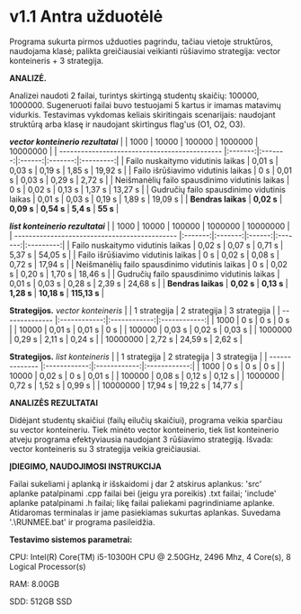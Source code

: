 # v1.1 Antra užduotėlė

Programa sukurta pirmos užduoties pagrindu, tačiau vietoje struktūros, naudojama klasė; palikta greičiausiai veikianti rūšiavimo strategija: vector konteineris + 3 strategija.

**ANALIZĖ.** 

Analizei naudoti 2 failai, turintys skirtingą studentų skaičių: 100000, 1000000. Sugeneruoti failai buvo testuojami 5 kartus ir imamas matavimų vidurkis. Testavimas vykdomas keliais skiritingais scenarijais: 
naudojant struktūrą arba klasę ir naudojant skirtingus flag'us (O1, O2, O3).

**_vector konteinerio rezultatai_**
|                                               |  1000   |  10000  | 100000 | 1000000 | 10000000  |
| --------------------------------------------- |:-------:|:-------:|:------:|:-------:|:---------:|
|  Failo nuskaitymo vidutinis laikas            | 0,01 s  |  0,03 s | 0,19 s | 1,85 s  |  19,92 s  |
|  Failo išrūšiavimo vidutinis laikas           | 0 s     |  0,01 s | 0,03 s | 0,29 s  |  2,72 s   |
|  Neišmanėlių failo spausdinimo vidutinis laikas | 0 s     |  0,02 s | 0,13 s | 1,37 s  |  13,27 s  |
|  Gudručių failo spausdinimo vidutinis laikas  | 0,01 s  |  0,03 s | 0,19 s | 1,89 s  |  19,09 s  |
|  **Bendras laikas**                             | **0,02 s** |  **0,09 s** | **0,54 s** | **5,4 s** |  **55 s** |

**_list konteinerio rezultatai_**
|                                               |  1000   |  10000  | 100000 | 1000000 | 10000000  |
| --------------------------------------------- |:-------:|:-------:|:------:|:-------:|:---------:|
|  Failo nuskaitymo vidutinis laikas            | 0,02 s  |  0,07 s | 0,71 s | 5,37 s  |  54,05 s  |
|  Failo išrūšiavimo vidutinis laikas           | 0 s     |  0,02 s | 0,08 s | 0,72 s  |  17,94 s   |
|  Neišmanėlių failo spausdinimo vidutinis laikas | 0 s     |  0,02 s | 0,20 s | 1,70 s  |  18,46 s  |
|  Gudručių failo spausdinimo vidutinis laikas  | 0,01 s  |  0,03 s | 0,28 s | 2,39 s  |  24,68 s  |
|  **Bendras laikas**                             | **0,02 s** |  **0,13 s** | **1,28 s** | **10,18 s** |  **115,13 s** |

**Strategijos.** _vector konteineris_
|                | 1 strategija | 2 strategija | 3 strategija |
| -------------- |:------------:|:------------:|:------------:|
|   1000         |     0 s      |     0 s      |     0 s      |
|   10000        |     0,01 s   |     0,01 s   |     0 s      |
|   100000       |     0,03 s   |     0,02 s   |     0,03 s   |
|   1000000      |     0,29 s   |     2,11 s   |     0,24 s   |
|   10000000     |     2,72 s   |     24,59 s  |     2,62 s   |

**Strategijos.** _list konteineris_
|                | 1 strategija | 2 strategija | 3 strategija |
| -------------- |:------------:|:------------:|:------------:|
|   1000         |     0 s      |     0 s      |     0 s      |
|   10000        |     0,02 s   |     0 s      |     0,01 s   |
|   100000       |     0,08 s   |     0,12 s   |     0,12 s   |
|   1000000      |     0,72 s   |     1,52 s   |     0,99 s   |
|   10000000     |     17,94 s  |     19,22 s  |     14,77 s  |

**ANALIZĖS REZULTATAI**

Didėjant studentų skaičiui (failų eilučių skaičiui), programa veikia sparčiau su vector konteineriu. Tiek minėto vector konteinerio, tiek list konteinerio atveju programa efektyviausia naudojant 3 rūšiavimo strategiją. Išvada: vector konteineris su 3 strategija veikia greičiausiai.

**ĮDIEGIMO, NAUDOJIMOSI INSTRUKCIJA**

Failai sukeliami į aplanką ir išskaidomi į dar 2 atskirus aplankus: 'src' aplanke patalpinami .cpp failai bei (jeigu yra poreikis) .txt failai; 'include' aplanke patalpinami .h failai; likę failai paliekami pagrindiniame aplanke. Atidaromas terminalas ir jame pasiekiamas sukurtas aplankas. Suvedama '.\RUNMEE.bat' ir programa pasileidžia.

**Testavimo sistemos parametrai:**

CPU: Intel(R) Core(TM) i5-10300H CPU @ 2.50GHz, 2496 Mhz, 4 Core(s), 8 Logical Processor(s)

RAM: 8.00GB

SDD: 512GB SSD
